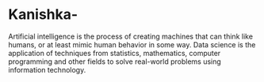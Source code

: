 # Kanishka-
Artificial intelligence is the process of creating machines that can think like humans, or at least mimic human behavior in some way. Data science is the application of techniques from statistics, mathematics, computer programming and other fields to solve real-world problems using information technology.
